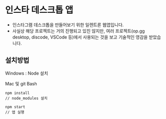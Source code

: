 # 인스타 데스크톱 앱

- 인스타그램 데스크톱을 만들어보기 위한 일렌트론 웹앱입니다.
- 사실상 해당 프로젝트는 거의 진행되고 있진 않지만, 여러 프로젝트(op.gg desktop, discode, VSCode 등)에서 사용되는 것을 보고 기술적인 영감을 받았습니다.

## 설치방법

Windows : Node 설치

Mac 및 git Bash
```
npm install
// node_modules 설치

npm start
// 앱 실행
```
